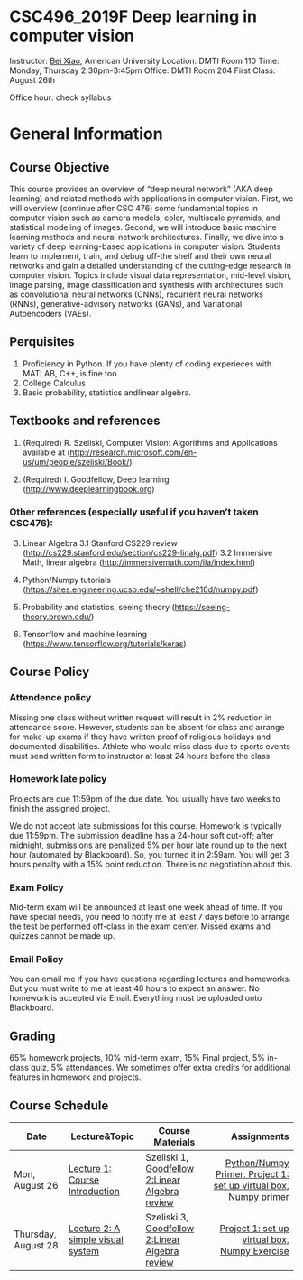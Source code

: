 # CSC496_2019F Deep learning in computer vision

Instructor: <a href="https://sites.google.com/site/beixiao/">Bei Xiao</a>, American University
Location: DMTI Room 110
Time: Monday, Thursday 2:30pm-3:45pm
Office: DMTI Room 204
First Class: August 26th

Office hour: check syllabus 

# General Information

## Course Objective

This course provides an overview of “deep neural network” (AKA deep learning) and related methods with applications in computer vision. First, we will overview (continue after CSC 476) some fundamental topics in computer vision such as camera models, color, multiscale pyramids, and statistical modeling of images. Second, we will introduce basic machine learning methods and neural network architectures. Finally, we dive into a variety of deep learning-based applications in computer vision.  Students learn to implement, train, and debug off-the shelf and their own neural networks and gain a detailed understanding of the cutting-edge research in computer vision. Topics include visual data representation, mid-level vision, image parsing, image classification and synthesis with architectures such as convolutional neural networks (CNNs), recurrent neural networks (RNNs), generative-advisory networks (GANs), and Variational Autoencoders (VAEs).  


## Perquisites

1. Proficiency in Python. If you have plenty of coding experieces with MATLAB, C++, is fine too. 
2. College Calculus
3. Basic probability, statistics andlinear algebra. 


## Textbooks and references

1.	(Required) R. Szeliski, Computer Vision: Algorithms and Applications available at 
(http://research.microsoft.com/en-us/um/people/szeliski/Book/)

2.   (Required) I. Goodfellow, Deep learning (http://www.deeplearningbook.org)


### Other references (especially useful if you haven’t taken CSC476):

3.	Linear Algebra
    3.1 Stanford CS229 review (http://cs229.stanford.edu/section/cs229-linalg.pdf)
    3.2 Immersive Math, linear algebra (http://immersivemath.com/ila/index.html) 

4.  Python/Numpy tutorials (https://sites.engineering.ucsb.edu/~shell/che210d/numpy.pdf)

5.  Probability and statistics, seeing theory (https://seeing-theory.brown.edu/)
6.  Tensorflow and machine learning (https://www.tensorflow.org/tutorials/keras)

## Course Policy
### Attendence policy

Missing one class without written request will result in 2% reduction in attendance score.   However, students can be absent for class and arrange for make-up exams if they have written proof of religious holidays and documented disabilities. Athlete who would miss class due to sports events must send written form to instructor at least 24 hours before the class. 

### Homework late policy
Projects are due 11:59pm of the due date. You usually have two weeks to finish the assigned project.  

We do not accept late submissions for this course. Homework is typically due 11:59pm.  The submission deadline has a 24-hour soft cut-off; after midnight, submissions are penalized 5% per hour late round up to the next hour (automated by Blackboard).  So, you turned it in 2:59am. You will get 3 hours penalty with a 15% point reduction. There is no negotiation about this.  

### Exam Policy
Mid-term exam will be announced at least one week ahead of time. If you have special needs, you need to notify me at least 7 days before to arrange the test be performed off-class in the exam center. Missed exams and quizzes cannot be made up. 

### Email Policy
You can email me if you have questions regarding lectures and homeworks. But you must write to me at least 48 hours to expect an answer. No homework is accepted via Email. Everything must be uploaded onto Blackboard. 

## Grading 
65% homework projects, 10% mid-term exam, 15% Final project, 5% in-class quiz, 5% attendances.  We sometimes offer extra credits for additional features in homework and projects. 

## Course Schedule



Date | Lecture&Topic | Course Materials   | Assignments
------- | ---------------- | ---------- | ---------:
|Mon, August 26 | <a href="https://github.com/fruittree/CSC496_2019F/tree/master/Lectures/Lecture1">Lecture 1: Course Introduction </a> | Szeliski 1, <a href="https://www.deeplearningbook.org/contents/part_basics.html">Goodfellow 2:Linear Algebra review| <a href="">Python/Numpy Primer, Project 1: set up virtual box, Numpy primer|
|Thursday, August 28 | <a href="https://github.com/fruittree/CSC496_2019F/tree/master/Lectures/Lecture2">Lecture 2: A simple visual system </a> | Szeliski 3, <a href="https://www.deeplearningbook.org/contents/part_basics.html">Goodfellow 2:Linear Algebra review| <a href="">Project 1: set up virtual box, Numpy Exercise|


